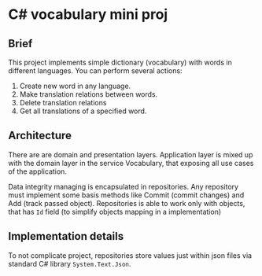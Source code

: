 # C# vocabulary mini proj

Brief
-----

This project implements simple dictionary (vocabulary)
with words in different languages. You can perform
several actions:

1. Create new word in any language.
2. Make translation relations between words.
3. Delete translation relations
4. Get all translations of a specified word.

Architecture
------------

There are are domain and presentation layers. Application
layer is mixed up with the domain layer in the service
Vocabulary, that exposing all use cases of the application.

Data integrity managing is encapsulated in repositories.
Any repository must implement some basis methods like Commit
(commit changes) and Add (track passed object). Repositories
is able to work only with objects, that has `Id` field (to 
simplify objects mapping in a implementation)

Implementation details
----------------------

To not complicate project, repositories store values just 
within json files via standard C# library `System.Text.Json`.
